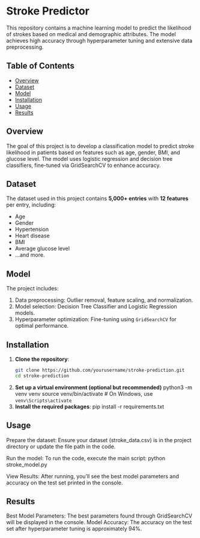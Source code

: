# Stroke Predictor

This repository contains a machine learning model to predict the likelihood of strokes based on medical and demographic attributes. The model achieves high accuracy through hyperparameter tuning and extensive data preprocessing. 

## Table of Contents

- [Overview](#overview)
- [Dataset](#dataset)
- [Model](#model)
- [Installation](#installation)
- [Usage](#usage)
- [Results](#results)

## Overview

The goal of this project is to develop a classification model to predict stroke likelihood in patients based on features such as age, gender, BMI, and glucose level. The model uses logistic regression and decision tree classifiers, fine-tuned via GridSearchCV to enhance accuracy. 

## Dataset

The dataset used in this project contains **5,000+ entries** with **12 features** per entry, including:
- Age
- Gender
- Hypertension
- Heart disease
- BMI
- Average glucose level
- ...and more.

## Model

The project includes:
1. Data preprocessing: Outlier removal, feature scaling, and normalization.
2. Model selection: Decision Tree Classifier and Logistic Regression models.
3. Hyperparameter optimization: Fine-tuning using `GridSearchCV` for optimal performance.

## Installation

1. **Clone the repository**:
   ```bash
   git clone https://github.com/yourusername/stroke-prediction.git
   cd stroke-prediction
1. **Set up a virtual environment (optional but recommended)**
   python3 -m venv venv
   source venv/bin/activate  # On Windows, use `venv\Scripts\activate`
1. **Install the required packages**:
   pip install -r requirements.txt
   
## Usage

Prepare the dataset:
Ensure your dataset (stroke_data.csv) is in the project directory or update the file path in the code.

Run the model:
To run the code, execute the main script:
python stroke_model.py

View Results:
After running, you’ll see the best model parameters and accuracy on the test set printed in the console.

## Results
Best Model Parameters: The best parameters found through GridSearchCV will be displayed in the console.
Model Accuracy: The accuracy on the test set after hyperparameter tuning is approximately 94%.



